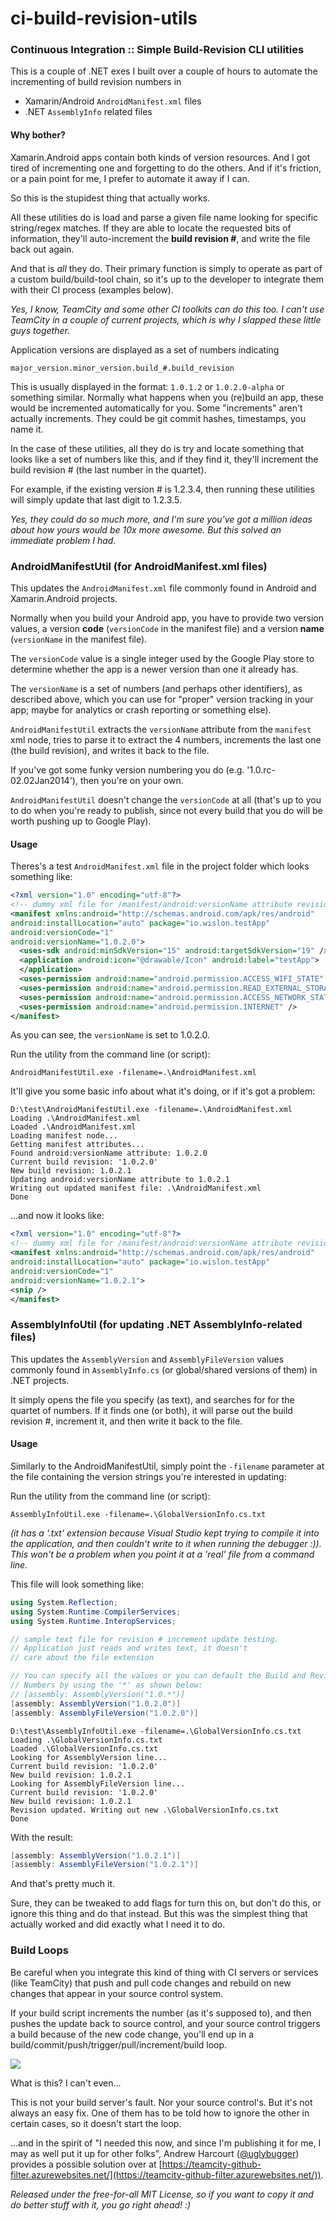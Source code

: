 ci-build-revision-utils
=======================

### Continuous Integration :: Simple Build-Revision CLI utilities
This is a couple of .NET exes I built over a couple of hours to automate the incrementing of build revision numbers in 

* Xamarin/Android `AndroidManifest.xml` files
* .NET `AssemblyInfo` related files

#### Why bother?
Xamarin.Android apps contain both kinds of version resources. And I got tired of incrementing one and forgetting to do the others. And if it's friction, or a pain point for me, I prefer to automate it away if I can. 

So this is the stupidest thing that actually works. 

All these utilities do is load and parse a given file name looking for specific string/regex matches. If they are able to locate the requested bits of information, they'll auto-increment the __build revision #__, and write the file back out again.

And that is _all_ they do. Their primary function is simply to operate as part of a custom build/build-tool chain, so it's up to the developer to integrate them with their CI process (examples below).

_Yes, I know, TeamCity and some other CI toolkits can do this too. I can't use TeamCity in a couple of current projects, which is why I slapped these little guys together._

Application versions are displayed as a set of numbers indicating 

`major_version.minor_version.build_#.build_revision`

This is usually displayed in the format: `1.0.1.2` or `1.0.2.0-alpha` or something similar. Normally what happens when you (re)build an app, these would be incremented automatically for you. Some "increments" aren't actually increments. They could be git commit hashes, timestamps, you name it.

In the case of these utilities, all they do is try and locate something that looks like a set of numbers like this, and if they find it, they'll increment the build revision # (the last number in the quartet).

For example, if the existing version # is 1.2.3.4, then running these utilities will simply update that last digit to 1.2.3.5. 

_Yes, they could do so much more, and I'm sure you've got a million ideas about how yours would be 10x more awesome. But this solved an immediate problem I had._

### AndroidManifestUtil (for AndroidManifest.xml files)
This updates the `AndroidManifest.xml` file commonly found in Android and Xamarin.Android projects.

Normally when you build your Android app, you have to provide two version values, a version __code__ (`versionCode` in the manifest file) and a version __name__ (`versionName` in the manifest file).

The `versionCode` value is a single integer used by the Google Play store to determine whether the app is a newer version than one it already has. 

The `versionName` is a set of numbers (and perhaps other identifiers), as described above, which you can use for "proper" version tracking in your app; maybe for analytics or crash reporting or something else). 

`AndroidManifestUtil` extracts the `versionName` attribute from the `manifest` xml node, tries to parse it to extract the 4 numbers, increments the last one (the build revision), and writes it back to the file. 

If you've got some funky version numbering you do (e.g. '1.0.rc-02.02Jan2014'), then you're on your own.

`AndroidManifestUtil` doesn't change the `versionCode` at all (that's up to you to do when you're ready to publish, since not every build that you do will be worth pushing up to Google Play). 

#### Usage
Theres's a test `AndroidManifest.xml` file in the project folder which looks something like:

```xml
<?xml version="1.0" encoding="utf-8"?>
<!-- dummy xml file for /manifest/android:versionName attribute revision # increment testing -->
<manifest xmlns:android="http://schemas.android.com/apk/res/android" 
android:installLocation="auto" package="io.wislon.testApp" 
android:versionCode="1" 
android:versionName="1.0.2.0">
  <uses-sdk android:minSdkVersion="15" android:targetSdkVersion="19" />
  <application android:icon="@drawable/Icon" android:label="testApp">
  </application>
  <uses-permission android:name="android.permission.ACCESS_WIFI_STATE" />
  <uses-permission android:name="android.permission.READ_EXTERNAL_STORAGE" />
  <uses-permission android:name="android.permission.ACCESS_NETWORK_STATE" />
  <uses-permission android:name="android.permission.INTERNET" />
</manifest>
```

As you can see, the `versionName` is set to 1.0.2.0.

Run the utility from the command line (or script):

```text
AndroidManifestUtil.exe -filename=.\AndroidManifest.xml
```

It'll give you some basic info about what it's doing, or if it's got a problem:

```text
D:\test\AndroidManifestUtil.exe -filename=.\AndroidManifest.xml
Loading .\AndroidManifest.xml
Loaded .\AndroidManifest.xml
Loading manifest node...
Getting manifest attributes...
Found android:versionName attribute: 1.0.2.0
Current build revision: '1.0.2.0'
New build revision: 1.0.2.1
Updating android:versionName attribute to 1.0.2.1
Writing out updated manifest file: .\AndroidManifest.xml
Done
```

...and now it looks like:

```xml
<?xml version="1.0" encoding="utf-8"?>
<!-- dummy xml file for /manifest/android:versionName attribute revision # increment testing -->
<manifest xmlns:android="http://schemas.android.com/apk/res/android" 
android:installLocation="auto" package="io.wislon.testApp" 
android:versionCode="1" 
android:versionName="1.0.2.1">
<snip />
</manifest>
```

### AssemblyInfoUtil (for updating .NET AssemblyInfo-related files)
This updates the `AssemblyVersion` and `AssemblyFileVersion` values commonly found in `AssemblyInfo.cs` (or global/shared versions of them) in .NET projects. 

It simply opens the file you specify (as text), and searches for for the quartet of numbers. If it finds one (or both), it will parse out the build revision #, increment it, and then write it back to the file.

#### Usage
Similarly to the AndroidManifestUtil, simply point the `-filename` parameter at the file containing the version strings you're interested in updating:

Run the utility from the command line (or script):
```text
AssemblyInfoUtil.exe -filename=.\GlobalVersionInfo.cs.txt
```

_(it has a '.txt' extension because Visual Studio kept trying to compile it into the application, and then couldn't write to it when running the debugger :)). This won't be a problem when you point it at a 'real' file from a command line._

This file will look something like:

```csharp
using System.Reflection;
using System.Runtime.CompilerServices;
using System.Runtime.InteropServices;

// sample text file for revision # increment update testing. 
// Application just reads and writes text, it doesn't 
// care about the file extension

// You can specify all the values or you can default the Build and Revision 
// Numbers by using the '*' as shown below:
// [assembly: AssemblyVersion("1.0.*")]
[assembly: AssemblyVersion("1.0.2.0")]
[assembly: AssemblyFileVersion("1.0.2.0")]
```


```text
D:\test\AssemblyInfoUtil.exe -filename=.\GlobalVersionInfo.cs.txt
Loading .\GlobalVersionInfo.cs.txt
Loaded .\GlobalVersionInfo.cs.txt
Looking for AssemblyVersion line...
Current build revision: '1.0.2.0'
New build revision: 1.0.2.1
Looking for AssemblyFileVersion line...
Current build revision: '1.0.2.0'
New build revision: 1.0.2.1
Revision updated. Writing out new .\GlobalVersionInfo.cs.txt
Done
```

With the result:
```csharp
[assembly: AssemblyVersion("1.0.2.1")]
[assembly: AssemblyFileVersion("1.0.2.1")]
```

And that's pretty much it.

Sure, they can be tweaked to add flags for turn this on, but don't do this, or ignore this thing and do that instead. But this was the simplest thing that actually worked and did exactly what I need it to do.

### Build Loops
Be careful when you integrate this kind of thing with CI servers or services (like TeamCity) that push and pull code changes and rebuild on new changes that appear in your source control system. 

If your build script increments the number (as it's supposed to), and then pushes the update back to source control, and your source control triggers a build because of the new code change, you'll end up in a build/commit/push/trigger/pull/increment/build loop. 

![](https://github.com/wislon/ci-build-revision-utils/blob/master/res/tesseract.gif)

What is this? I can't even...

This is not your build server's fault. Nor your source control's. But it's not always an easy fix. One of them has to be told how to ignore the other in certain cases, so it doesn't start the loop.

...and in the spirit of "I needed this now, and since I'm publishing it for me, I may as well put it up for other folks", Andrew Harcourt ([@uglybugger](https://twitter.com/uglybugger)) provides a possible solution over at [https://teamcity-github-filter.azurewebsites.net/](https://teamcity-github-filter.azurewebsites.net/)).

_Released under the free-for-all MIT License, so if you want to copy it and do better stuff with it, you go right ahead! :)_